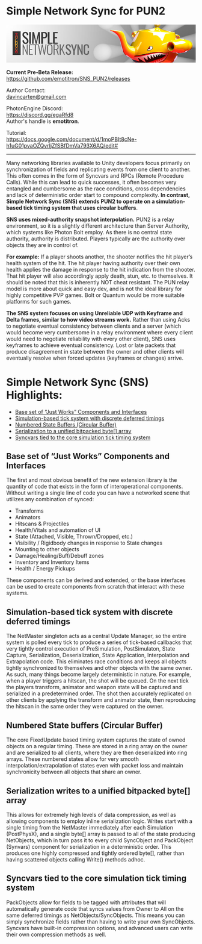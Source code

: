 # Simple Network Sync for PUN2
![](Docs/Img/SNS_DocumentHeader.jpg)

**Current Pre-Beta Release:**  
https://github.com/emotitron/SNS_PUN2/releases

Author Contact:  
davincarten@gmail.com

PhotonEngine Discord:  
https://discord.gg/egaRfd8  
Author's handle is **emotitron**.

Tutorial:  
https://docs.google.com/document/d/1moPBIt8cNe-h1uG01pvaOZQvrIjZfSBfDmVa793X6AQ/edit#

----
Many networking libraries available to Unity developers focus primarily on synchronization of fields and replicating events from one client to another. This often comes in the form of Syncvars and RPCs (Remote Procedure Calls). While this can lead to quick successes, it often becomes very entangled and cumbersome as the race conditions, cross dependencies and lack of deterministic order start to compound complexity. **In contrast, Simple Network Sync (SNS) extends PUN2 to operate on a simulation-based tick timing system that uses circular buffers**. 

**SNS uses mixed-authority snapshot interpolation.** PUN2 is a relay environment, so it is a slightly different architecture than Server Authority, which systems like Photon Bolt employ. As there is no central state authority, authority is distributed. Players typically are the authority over objects they are in control of.

**For example:** If a player shoots another, the shooter notifies the hit player’s health system of the hit. The hit player having authority over their own health applies the damage in response to the hit indication from the shooter. That hit player will also accordingly apply death, stun, etc. to themselves. It should be noted that this is inherently NOT cheat resistant. The PUN relay model is more about quick and easy dev, and is not the ideal library for highly competitive PVP games. Bolt or Quantum would be more suitable platforms for such games.

**The SNS system focuses on using Unreliable UDP with Keyframe and Delta frames, similar to how video streams work.** Rather than using Acks to negotiate eventual consistency between clients and a server (which would become very cumbersome in a relay environment where every client would need to negotiate reliability with every other client), SNS uses keyframes to achieve eventual consistency. Lost or late packets that produce disagreement in state between the owner and other clients will eventually resolve when forced updates (keyframes or changes) arrive.

# Simple Network Sync (SNS) Highlights:
* [Base set of “Just Works” Components and Interfaces](#Components)
* [Simulation-based tick system with discrete deferred timings](#Simulation)
* [Numbered State Buffers (Circular Buffer)](#Buffers)
* [Serialization to a unified bitpacked byte\[\] array](#Serialization)
* [Syncvars tied to the core simulation tick timing system](#Syncvars)
## <a name="Components"></a>Base set of “Just Works” Components and Interfaces
The first and most obvious benefit of the new extension library is the quantity of code that exists in the form of interoperational components. Without writing a single line of code you can have a networked scene that utilizes any combination of synced:
* Transforms
* Animators
* Hitscans & Projectiles
* Health/Vitals and automation of UI
* State (Attached, Visible, Thrown/Dropped, etc.)
* Visibility / Rigidbody changes in response to State changes
* Mounting to other objects
* Damage/Healing/Buff/Debuff zones
* Inventory and Inventory Items
* Health / Energy Pickups

These components can be derived and extended, or the base interfaces can be used to create components from scratch that interact with these systems.

## <a name="Simulation"></a>Simulation-based tick system with discrete deferred timings
The NetMaster singleton acts as a central Update Manager, so the entire system is polled every tick to produce a series of tick-based callbacks that very tightly control execution of PreSimulation, PostSimulaton, State Capture, Serialization, Deserialization,  State Application, Interpolation and Extrapolation code.  This eliminates race conditions and keeps all objects tightly synchronized to themselves and other objects with the same owner. As such, many things become largely deterministic in nature. For example, when a player triggers a hitscan, the shot will be queued. On the next tick the players transform, animator and weapon state will be captured and serialized in a predetermined order. The shot then accurately replicated on other clients by applying  the transform and animator state, then reproducing the hitscan in the same order they were captured on the owner.

## <a name="Buffers"></a>Numbered State buffers (Circular Buffer)
The core FixedUpdate based timing system captures the state of owned objects on a regular timing. These are stored in a ring array on the owner and are serialized to all clients, where they are then deserialized into ring arrays. These numbered states allow for very smooth interpolation/extrapolation of states even with packet loss and maintain synchronicity between all objects that share an owner.

## <a name="Serialization"></a>Serialization writes to a unified bitpacked byte[] array
This allows for extremely high levels of data compression, as well as allowing components to employ inline serialization logic. Writes start with a single timing from the NetMaster immediately after each Simulation (PostPhysX), and a single byte[] array is passed to all of the state producing NetObjects, which in turn pass it to every child SyncObject and PackObject (Synvars) component for serialization in a deterministic order. This produces one highly compressed and tightly ordered byte[], rather than having scattered objects calling Write() methods adhoc.

## <a name="Syncvars"></a>Syncvars tied to the core simulation tick timing system
PackObjects allow for fields to be tagged with attributes that will automatically generate code that syncs values from Owner to All on the same deferred timings as NetObjects/SyncObjects. This means you can simply synchronize fields rather than having to write your own SyncObjects. Syncvars have built-in compression options, and advanced users can write their own compression methods as well.

